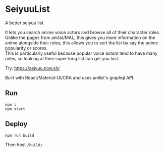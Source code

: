 # SeiyuuList

A better seiyuu list.  


It lets you search anime voice actors and browse all of their character roles. Unlike the pages from anilist/MAL, this gives you more information on the anime alongside their roles, this allows you to sort the list by say the anime popularity or scores.   
This is particularly useful because popular voice actors tend to have many roles, so looking at their super long list can get you lost.  


Try: https://seiyuu.now.sh/  


Built with React/Material-UI/CRA and uses anilist's graphql API.  


## Run
```
npm i
npm start
```

## Deploy
```
npm run build
```
Then host `/build/`
